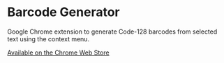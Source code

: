 # Barcode Generator
Google Chrome extension to generate Code-128 barcodes from selected text using the context menu.

[Available on the Chrome Web Store](https://chrome.google.com/webstore/detail/barcode-generator/jmadlddafklnidhjepieomnnjdiokacd)
